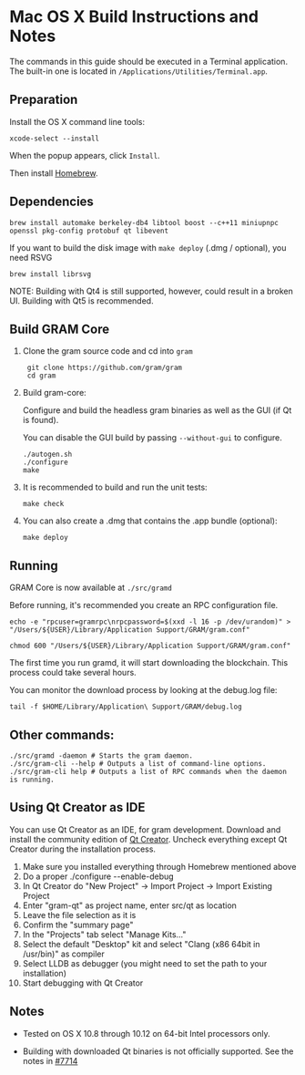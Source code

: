 Mac OS X Build Instructions and Notes
====================================
The commands in this guide should be executed in a Terminal application.
The built-in one is located in `/Applications/Utilities/Terminal.app`.

Preparation
-----------
Install the OS X command line tools:

`xcode-select --install`

When the popup appears, click `Install`.

Then install [Homebrew](https://brew.sh).

Dependencies
----------------------

    brew install automake berkeley-db4 libtool boost --c++11 miniupnpc openssl pkg-config protobuf qt libevent

If you want to build the disk image with `make deploy` (.dmg / optional), you need RSVG

    brew install librsvg

NOTE: Building with Qt4 is still supported, however, could result in a broken UI. Building with Qt5 is recommended.

Build GRAM Core
------------------------

1. Clone the gram source code and cd into `gram`

        git clone https://github.com/gram/gram
        cd gram

2.  Build gram-core:

    Configure and build the headless gram binaries as well as the GUI (if Qt is found).

    You can disable the GUI build by passing `--without-gui` to configure.

        ./autogen.sh
        ./configure
        make

3.  It is recommended to build and run the unit tests:

        make check

4.  You can also create a .dmg that contains the .app bundle (optional):

        make deploy

Running
-------

GRAM Core is now available at `./src/gramd`

Before running, it's recommended you create an RPC configuration file.

    echo -e "rpcuser=gramrpc\nrpcpassword=$(xxd -l 16 -p /dev/urandom)" > "/Users/${USER}/Library/Application Support/GRAM/gram.conf"

    chmod 600 "/Users/${USER}/Library/Application Support/GRAM/gram.conf"

The first time you run gramd, it will start downloading the blockchain. This process could take several hours.

You can monitor the download process by looking at the debug.log file:

    tail -f $HOME/Library/Application\ Support/GRAM/debug.log

Other commands:
-------

    ./src/gramd -daemon # Starts the gram daemon.
    ./src/gram-cli --help # Outputs a list of command-line options.
    ./src/gram-cli help # Outputs a list of RPC commands when the daemon is running.

Using Qt Creator as IDE
------------------------
You can use Qt Creator as an IDE, for gram development.
Download and install the community edition of [Qt Creator](https://www.qt.io/download/).
Uncheck everything except Qt Creator during the installation process.

1. Make sure you installed everything through Homebrew mentioned above
2. Do a proper ./configure --enable-debug
3. In Qt Creator do "New Project" -> Import Project -> Import Existing Project
4. Enter "gram-qt" as project name, enter src/qt as location
5. Leave the file selection as it is
6. Confirm the "summary page"
7. In the "Projects" tab select "Manage Kits..."
8. Select the default "Desktop" kit and select "Clang (x86 64bit in /usr/bin)" as compiler
9. Select LLDB as debugger (you might need to set the path to your installation)
10. Start debugging with Qt Creator

Notes
-----

* Tested on OS X 10.8 through 10.12 on 64-bit Intel processors only.

* Building with downloaded Qt binaries is not officially supported. See the notes in [#7714](https://github.com/gram/gram/issues/7714)
